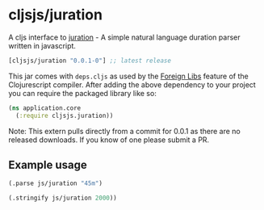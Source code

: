 # cljsjs/juration

A cljs interface to [juration](https://github.com/domchristie/juration) - A simple natural language duration parser written in javascript.

[](dependency)
```clojure
[cljsjs/juration "0.0.1-0"] ;; latest release
```
[](/dependency)

This jar comes with `deps.cljs` as used by the [Foreign Libs][flibs] feature
of the Clojurescript compiler. After adding the above dependency to your project
you can require the packaged library like so:

```clojure
(ns application.core
  (:require cljsjs.juration))
```

[flibs]: https://github.com/clojure/clojurescript/wiki/Foreign-Dependencies

Note: This extern pulls directly from a commit for 0.0.1 as there are no released downloads. If you know of one please submit a PR. 

## Example usage

```clojure
(.parse js/juration "45m")
```

```clojure
(.stringify js/juration 2000))
```
